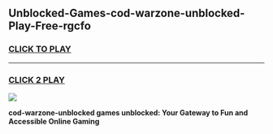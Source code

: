 
## Unblocked-Games-cod-warzone-unblocked-Play-Free-rgcfo
<h3>
<a href="https://premium76.site?title=cod-warzone-unblocked&ref=23A">CLICK TO PLAY</a></h3>
<hr>

<h3>
<a href="https://premium76.site?title=cod-warzone-unblocked&ref=23A">CLICK 2 PLAY</a>
  
</h3>

<a href="https://premium76.site?title=cod-warzone-unblocked&ref=23A"><img src="https://clearcache.store/games.png"></a>


**cod-warzone-unblocked games unblocked: Your Gateway to Fun and Accessible Online Gaming**

